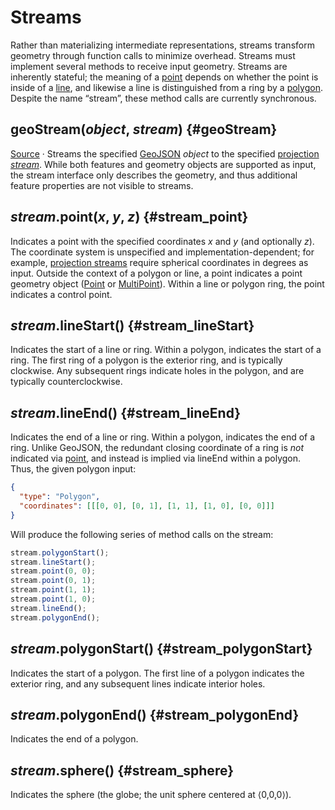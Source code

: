 # Streams

Rather than materializing intermediate representations, streams transform geometry through function calls to minimize overhead. Streams must implement several methods to receive input geometry. Streams are inherently stateful; the meaning of a [point](#stream_point) depends on whether the point is inside of a [line](#stream_lineStart), and likewise a line is distinguished from a ring by a [polygon](#stream_polygonStart). Despite the name “stream”, these method calls are currently synchronous.

## geoStream(*object*, *stream*) {#geoStream}

[Source](https://github.com/d3/d3-geo/blob/main/src/stream.js) · Streams the specified [GeoJSON](http://geojson.org) *object* to the specified [projection *stream*](#streams). While both features and geometry objects are supported as input, the stream interface only describes the geometry, and thus additional feature properties are not visible to streams.

## *stream*.point(*x*, *y*, *z*) {#stream_point}

Indicates a point with the specified coordinates *x* and *y* (and optionally *z*). The coordinate system is unspecified and implementation-dependent; for example, [projection streams](./projection.md#projection_stream) require spherical coordinates in degrees as input. Outside the context of a polygon or line, a point indicates a point geometry object ([Point](http://www.geojson.org/geojson-spec.html#point) or [MultiPoint](http://www.geojson.org/geojson-spec.html#multipoint)). Within a line or polygon ring, the point indicates a control point.

## *stream*.lineStart() {#stream_lineStart}

Indicates the start of a line or ring. Within a polygon, indicates the start of a ring. The first ring of a polygon is the exterior ring, and is typically clockwise. Any subsequent rings indicate holes in the polygon, and are typically counterclockwise.

## *stream*.lineEnd() {#stream_lineEnd}

Indicates the end of a line or ring. Within a polygon, indicates the end of a ring. Unlike GeoJSON, the redundant closing coordinate of a ring is *not* indicated via [point](#point), and instead is implied via lineEnd within a polygon. Thus, the given polygon input:

```json
{
  "type": "Polygon",
  "coordinates": [[[0, 0], [0, 1], [1, 1], [1, 0], [0, 0]]]
}
```

Will produce the following series of method calls on the stream:

```js
stream.polygonStart();
stream.lineStart();
stream.point(0, 0);
stream.point(0, 1);
stream.point(1, 1);
stream.point(1, 0);
stream.lineEnd();
stream.polygonEnd();
```

## *stream*.polygonStart() {#stream_polygonStart}

Indicates the start of a polygon. The first line of a polygon indicates the exterior ring, and any subsequent lines indicate interior holes.

## *stream*.polygonEnd() {#stream_polygonEnd}

Indicates the end of a polygon.

## *stream*.sphere() {#stream_sphere}

Indicates the sphere (the globe; the unit sphere centered at ⟨0,0,0⟩).
